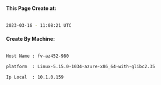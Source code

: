
   
#### This Page Create at:

```bash

2023-03-16 - 11:08:21 UTC

```

#### Create By Machine:

```bash

Host Name : fv-az452-980

platform  : Linux-5.15.0-1034-azure-x86_64-with-glibc2.35

Ip Local  : 10.1.0.159

```

